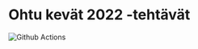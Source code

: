 # Ohtu kevät 2022 -tehtävät

![Github Actions](https://github.com/kerkkanen/ohtu-tehtavat-kevat-20221/workflows/CI/badge.svg)
